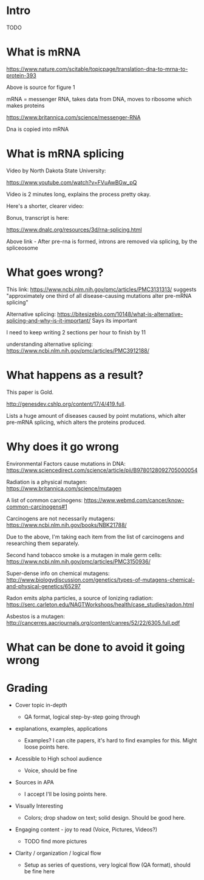 # Intro
TODO

# What is mRNA
https://www.nature.com/scitable/topicpage/translation-dna-to-mrna-to-protein-393

Above is source for figure 1

mRNA = messenger RNA, takes data from DNA, moves to ribosome which makes proteins

https://www.britannica.com/science/messenger-RNA

Dna is copied into mRNA

# What is mRNA splicing

Video by North Dakota State University:

https://www.youtube.com/watch?v=FVuAwBGw_pQ

Video is 2 minutes long, explains the process pretty okay.

Here's a shorter, clearer video:
<source src="http://content.dnalc.org/content/c16/16938/3d-splicing-audio-title.mp4" type="video/mp4">

Bonus, transcript is here:

https://www.dnalc.org/resources/3d/rna-splicing.html

Above link - After pre-rna is formed, introns are removed via splicing, by the spliceosome

# What goes wrong?

This link: https://www.ncbi.nlm.nih.gov/pmc/articles/PMC3131313/ suggests "approximately one third of all disease-causing mutations alter pre-mRNA splicing"

Alternative splicing: https://bitesizebio.com/10148/what-is-alternative-splicing-and-why-is-it-important/ Says its important

I need to keep writing 2 sections per hour to finish by 11

understanding alternative splicing: https://www.ncbi.nlm.nih.gov/pmc/articles/PMC3912188/


# What happens as a result?

This paper is Gold.

http://genesdev.cshlp.org/content/17/4/419.full.

Lists a huge amount of diseases caused by point mutations, which alter pre-mRNA splicing, which alters the proteins produced.


# Why does it go wrong

Environmental Factors cause mutations in DNA: https://www.sciencedirect.com/science/article/pii/B9780128092705000054

Radiation is a physical mutagen: https://www.britannica.com/science/mutagen

A list of common carcinogens: https://www.webmd.com/cancer/know-common-carcinogens#1

Carcinogens are not necessarily mutagens: https://www.ncbi.nlm.nih.gov/books/NBK21788/

Due to the above, I'm taking each item from the list of carcinogens and researching them separately.

Second hand tobacco smoke is a mutagen in male germ cells: https://www.ncbi.nlm.nih.gov/pmc/articles/PMC3150936/

Super-dense info on chemical mutagens: http://www.biologydiscussion.com/genetics/types-of-mutagens-chemical-and-physical-genetics/65297

Radon emits alpha particles, a source of Ionizing radiation: https://serc.carleton.edu/NAGTWorkshops/health/case_studies/radon.html

Asbestos is a mutagen: http://cancerres.aacrjournals.org/content/canres/52/22/6305.full.pdf


# What can be done to avoid it going wrong


# Grading

- Cover topic in-depth
	- QA format, logical step-by-step going through
- explanations, examples, applications
	- Examples? I can cite papers, it's hard to find examples for this. Might loose points here.
- Acessible to High school audience
	- Voice, should be fine
- Sources in APA
	- I accept I'll be losing points here.

- Visually Interesting
	- Colors; drop shadow on text; solid design. Should be good here.
- Engaging content - joy to read (Voice, Pictures, Videos?)
	- TODO find more pictures
- Clarity / organization / logical flow
	- Setup as series of questions, very logical flow (QA format), should be fine here
